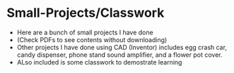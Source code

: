 # Small-Projects/Classwork
- Here are a bunch of small projects I have done
- (Check PDFs to see contents without downloading)
- Other projects I have done using CAD (Inventor) includes egg crash car, candy dispenser, phone stand sound amplifier, and a flower pot cover.
- ALso included is some classwork to demostrate learning
